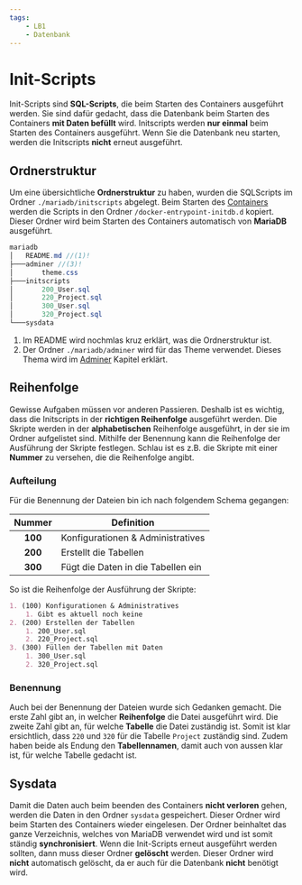 ```yaml
---
tags:
    - LB1
    - Datenbank
---
```


# Init-Scripts

Init-Scripts sind **SQL-Scripts**, die beim Starten des Containers ausgeführt werden. Sie sind dafür gedacht, dass die Datenbank beim Starten des Containers **mit Daten befüllt** wird. Initscripts werden **nur einmal** beim Starten des Containers ausgeführt. Wenn Sie die Datenbank neu starten, werden die Initscripts **nicht** erneut ausgeführt.

## Ordnerstruktur

Um eine übersichtliche **Ordnerstruktur** zu haben, wurden die SQLScripts im Ordner `./mariadb/initscripts` abgelegt. Beim Starten des [Containers](Start.md#container) werden die Scripts in den Ordner `/docker-entrypoint-initdb.d` kopiert. Dieser Ordner wird beim Starten des Containers automatisch von **MariaDB** ausgeführt.

```csharp title="Ordnerstruktur"
mariadb
│   README.md //(1)!
├───adminer //(3)!
│       theme.css
├───initscripts
│       200_User.sql
│       220_Project.sql
│       300_User.sql
│       320_Project.sql
└───sysdata
```

1. Im README wird nochmlas kruz erklärt, was die Ordnerstruktur ist.
2. Der Ordner `./mariadb/adminer` wird für das Theme verwendet. Dieses Thema wird im [Adminer](Adminer.md) Kapitel erklärt.

## Reihenfolge

Gewisse Aufgaben müssen vor anderen Passieren. Deshalb ist es wichtig, dass die Initscripts in der **richtigen Reihenfolge** ausgeführt werden. Die Skripte werden in der **alphabetischen** Reihenfolge ausgeführt, in der sie im Ordner aufgelistet sind. Mithilfe der Benennung kann die Reihenfolge der Ausführung der Skripte festlegen. Schlau ist es z.B. die Skripte mit einer **Nummer** zu versehen, die die Reihenfolge angibt.

### Aufteilung

Für die Benennung der Dateien bin ich nach folgendem Schema gegangen:

| Nummer  | Definition                         |
| :-----: | ---------------------------------- |
| **100** | Konfigurationen & Administratives  |
| **200** | Erstellt die Tabellen              |
| **300** | Fügt die Daten in die Tabellen ein |

So ist die Reihenfolge der Ausführung der Skripte:

```markdown title="Reihenfolge"
1. (100) Konfigurationen & Administratives
    1. Gibt es aktuell noch keine
2. (200) Erstellen der Tabellen
    1. 200_User.sql
    2. 220_Project.sql
3. (300) Füllen der Tabellen mit Daten
    1. 300_User.sql
    2. 320_Project.sql
```

### Benennung

Auch bei der Benennung der Dateien wurde sich Gedanken gemacht. Die erste Zahl gibt an, in welcher **Reihenfolge** die Datei ausgeführt wird. Die zweite Zahl gibt an, für welche **Tabelle** die Datei zuständig ist. Somit ist klar ersichtlich, dass `220` und `320` für die Tabelle `Project` zuständig sind. Zudem haben beide als Endung den **Tabellennamen**, damit auch von aussen klar ist, für welche Tabelle gedacht ist.

## Sysdata

Damit die Daten auch beim beenden des Containers **nicht verloren** gehen, werden die Daten in den Ordner `sysdata` gespeichert. Dieser Ordner wird beim Starten des Containers wieder eingelesen. Der Ordner beinhaltet das ganze Verzeichnis, welches von MariaDB verwendet wird und ist somit ständig **synchronisiert**. Wenn die Init-Scripts erneut ausgeführt werden sollten, dann muss dieser Ordner **gelöscht** werden. Dieser Ordner wird **nicht** automatisch gelöscht, da er auch für die Datenbank **nicht** benötigt wird.
